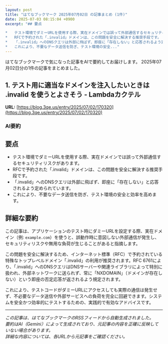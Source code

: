 ```yaml
---
layout: post
title: "はてなブックマーク 2025年07月02日 の記事まとめ (1件)"
date: 2025-07-03 08:15:04 +0900
excerpt: "## 要点

*   テスト環境でダミーURLを使用する際、実在ドメインでは誤って外部通信するセキュリティリスクがあります。
*   RFCで予約された「.invalid」ドメインは、この問題を安全に解決する推奨手段です。
*   「.invalid」へのDNSクエリは外部に飛ばず、即座に「存在しない」と応答されるよう定められています。
*   これにより、不要なデータ送信を防ぎ、テスト環境の安全..."
---
```


はてなブックマークで気になった記事をAIで要約してお届けします。
2025年07月02日分の1件の記事をまとめました。

## 1. テスト用に適当なドメインを注入したいときは .invalid を使うとよさそう - Lambdaカクテル

**URL:** [https://blog.3qe.us/entry/2025/07/02/170320](https://blog.3qe.us/entry/2025/07/02/170320)

### AI要約

## 要点

*   テスト環境でダミーURLを使用する際、実在ドメインでは誤って外部通信するセキュリティリスクがあります。
*   RFCで予約された「.invalid」ドメインは、この問題を安全に解決する推奨手段です。
*   「.invalid」へのDNSクエリは外部に飛ばず、即座に「存在しない」と応答されるよう定められています。
*   これにより、不要なデータ送信を防ぎ、テスト環境の安全と効率を高めます。

## 詳細な要約

この記事は、アプリケーションのテスト時にダミーURLを設定する際、実在ドメイン（例: `example.com`）を使うと、誤動作時に意図しない外部通信が発生し、セキュリティリスクや無用な負荷が生じることがあると指摘します。

この問題を安全に解決するため、インターネット標準（RFC）で予約されている特殊なトップレベルドメイン「.invalid」の利用が推奨されます。RFC 6761により、「.invalid」へのDNSクエリはDNSサーバーや関連ライブラリによって特別に扱われ、外部ネットワークに送られず、常に「NXDOMAIN」（ドメインが存在しない）という即座の否定応答が返されるよう規定されます。

これにより、テストコードがダミーURLにアクセスしても実際の通信は発生せず、不必要なデータ送信や外部サービスへの負荷を完全に回避できます。システムを安全かつ効率的にテストするための、実践的で有効なアドバイスです。

---

*この記事は、はてなブックマークのRSSフィードから自動生成されました。*  
*要約はAI（Gemini）によって生成されており、元記事の内容を正確に反映していない場合があります。*  
*詳細な内容については、各URLから元記事をご確認ください。*
